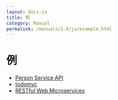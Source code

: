 ```yaml
---
layout: docs-ja
title: 例
category: Manual
permalink: /manuals/1.0/ja/example.html
---
```


# 例

  * [Person Service API](https://rwmbook.github.io/alps-documents/other/person-api/index.html)
  * [todomvc](https://alps-asd.github.io/app-state-diagram/todomvc/)
  * [RESTful Web Microservices](https://rwmbook.github.io/alps-documents/)
